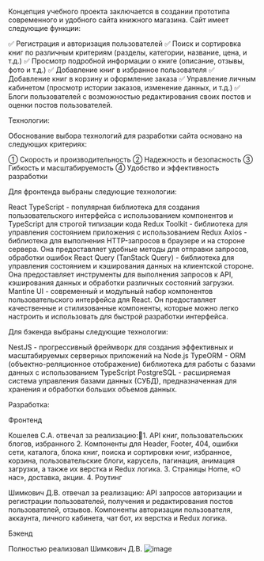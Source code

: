 Концепция учебного проекта заключается в создании прототипа современного и удобного сайта книжного магазина. Сайт имеет следующие функции:

✅ Регистрация и авторизация пользователей
✅ Поиск и сортировка книг по различным критериям (разделы, категории, название, цена, и т.д.)
✅ Просмотр подробной информации о книге (описание, отзывы, фото и т.д.)
✅ Добавление книг в избранное пользователя
✅ Добавление книг в корзину и оформление заказа
✅ Управление личным кабинетом (просмотр истории заказов, изменение данных, и т.д.)
✅ Блоги пользователей с возможностью редактирования своих постов и оценки постов пользователей.

Технологии:

Обоснование выбора технологий для разработки сайта основано на следующих критериях:

① Скорость и производительность
② Надежность и безопасность
③ Гибкость и масштабируемость
④ Удобство и эффективность разработки

Для фронтенда выбраны следующие технологии:

React TypeScript - популярная библиотека для создания пользовательского интерфейса с использованием компонентов и TypeScript для строгой типизации кода
Redux Toolkit - библиотека для управления состоянием приложения с использованием Redux
Axios - библиотека для выполнения HTTP-запросов в браузере и на стороне сервера. Она предоставляет удобные методы для отправки запросов, обработки ошибок 
React Query (TanStack Query) - библиотека для управления состоянием и кэширования данных на клиентской стороне. Она предоставляет инструменты для выполнения запросов к API, кэширования данных и обработки различных состояний загрузки.
Mantine UI - современный и модульный набор компонентов пользовательского интерфейса для React. Он предоставляет качественные и стилизованные компоненты, которые можно легко настроить и использовать для быстрой разработки интерфейса.

Для бэкенда выбраны следующие технологии:

NestJS - прогрессивный фреймворк для создания эффективных и масштабируемых серверных приложений на Node.js
TypeORM - ORM (объектно-реляционное отображение) библиотека для работы с базами данных с использованием TypeScript
PostgreSQL - расширяемая система управления базами данных (СУБД), предназначенная для хранения и обработки больших объемов данных. 

Разработка:

Фронтенд

Кошелев С.А. отвечал за реализацию:1. API книг, пользовательских блогов, избранного
2. Компоненты для Header, Footer, 404, ошибки сети, каталога, блока книг,  поиска и сортировки книг, избранное, корзина, пользовательские блоги, карусель, пагинация, анимация загрузки, а также их верстка и Redux логика.
3. Страницы Home, «О нас», доставка,  акции.
4. Роутинг

Шимкович Д.В. отвечал за реализацию:
API запросов авторизации и регистрации пользователей, получения и редактирования постов пользователей, отзывов.
Компоненты авторизации пользователя, аккаунта, личного кабинета,  чат бот,  их верстка и Redux логика.

Бэкенд

 Полностью реализовал Шимкович Д.В.
![image](https://github.com/Sergey7709/books-store/assets/116739566/eefc0ca3-697a-4950-be7d-426364253ebc)


